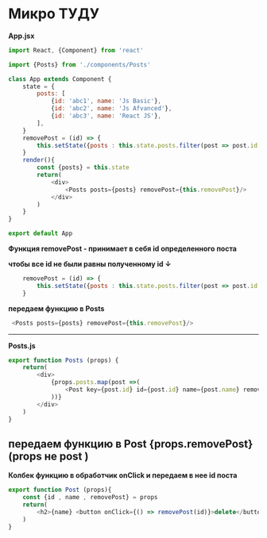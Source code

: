 # Микро ТУДУ

**App.jsx**

```JavaScript
import React, {Component} from 'react'

import {Posts} from './components/Posts'

class App extends Component {
	state = {
		posts: [
			{id: 'abc1', name: 'Js Basic'},
			{id: 'abc2', name: 'Js Afvanced'},
			{id: 'abc3', name: 'React JS'},
		],
	}
    removePost = (id) => {
        this.setState({posts : this.state.posts.filter(post => post.id !== id)})
    }
    render(){
        const {posts} = this.state
        return(
            <div>
                <Posts posts={posts} removePost={this.removePost}/>
            </div>
        )
    }
}

export default App
```

**Функция removePost - принимает в себя id определенного поста**

**чтобы все id не были равны полученному id ↓**

```JavaScript
    removePost = (id) => {
        this.setState({posts : this.state.posts.filter(post => post.id !== id)})
    }
```

**передаем функцию в Posts**

```JavaScript
 <Posts posts={posts} removePost={this.removePost}/>
```

---

**Posts.js**

```JavaScript
export function Posts (props) {
    return(
        <div>
            {props.posts.map(post =>(
                <Post key={post.id} id={post.id} name={post.name} removePost={props.removePost}/>
            ))}
        </div>
    )
}
```

## **передаем функцию в Post {props.removePost} (props не post )**

**Колбек функцию в обработчик onClick и передаем в нее id поста**

```JavaScript
export function Post (props){
    const {id , name , removePost} = props
    return(
        <h2>{name} <button onClick={() => removePost(id)}>delete</button></h2>
    )
}
```
